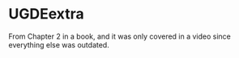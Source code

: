 # UGDEextra
 From Chapter 2 in a book, and it was only covered in a video since everything else was outdated.
